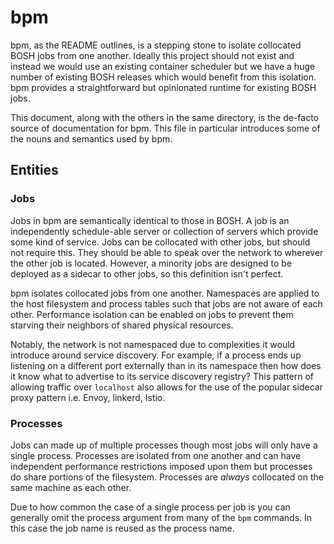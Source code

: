 # bpm

bpm, as the README outlines, is a stepping stone to isolate collocated BOSH
jobs from one another. Ideally this project should not exist and instead we
would use an existing container scheduler but we have a huge number of existing
BOSH releases which would benefit from this isolation. bpm provides a
straightforward but opinionated runtime for existing BOSH jobs.

This document, along with the others in the same directory, is the de-facto
source of documentation for bpm. This file in particular introduces some of the
nouns and semantics used by bpm.

## Entities

### Jobs

Jobs in bpm are semantically identical to those in BOSH. A job is an
independently schedule-able server or collection of servers which provide some
kind of service. Jobs can be collocated with other jobs, but should not require
this. They should be able to speak over the network to wherever the other job
is located. However, a minority jobs are designed to be deployed as a sidecar
to other jobs, so this definition isn't perfect.

bpm isolates collocated jobs from one another. Namespaces are applied to the
host filesystem and process tables such that jobs are not aware of each other.
Performance isolation can be enabled on jobs to prevent them starving their
neighbors of shared physical resources.

Notably, the network is not namespaced due to complexities it would introduce
around service discovery. For example, if a process ends up listening on a
different port externally than in its namespace then how does it know what to
advertise to its service discovery registry? This pattern of allowing traffic
over `localhost` also allows for the use of the popular sidecar proxy pattern
i.e. Envoy, linkerd, Istio.

### Processes

Jobs can made up of multiple processes though most jobs will only have a single
process. Processes are isolated from one another and can have independent
performance restrictions imposed upon them but processes do share portions of
the filesystem. Processes are *always* collocated on the same machine as each
other.

Due to how common the case of a single process per job is you can generally
omit the process argument from many of the `bpm` commands. In this case the job
name is reused as the process name.

